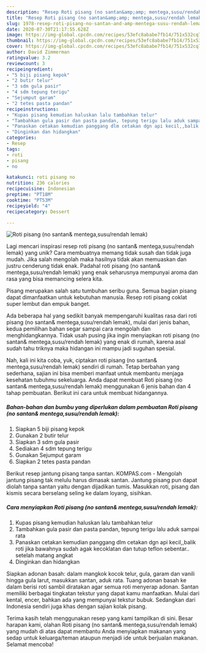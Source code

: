 ```yaml
---
description: "Resep Roti pisang (no santan&amp;amp; mentega,susu/rendah lemak), Bisa Manjain Lidah"
title: "Resep Roti pisang (no santan&amp;amp; mentega,susu/rendah lemak), Bisa Manjain Lidah"
slug: 1978-resep-roti-pisang-no-santan-and-amp-mentega-susu-rendah-lemak-bisa-manjain-lidah
date: 2020-07-30T21:17:55.628Z
image: https://img-global.cpcdn.com/recipes/53efc8ababe7fb14/751x532cq70/roti-pisang-no-santan-mentegasusurendah-lemak-foto-resep-utama.jpg
thumbnail: https://img-global.cpcdn.com/recipes/53efc8ababe7fb14/751x532cq70/roti-pisang-no-santan-mentegasusurendah-lemak-foto-resep-utama.jpg
cover: https://img-global.cpcdn.com/recipes/53efc8ababe7fb14/751x532cq70/roti-pisang-no-santan-mentegasusurendah-lemak-foto-resep-utama.jpg
author: David Zimmerman
ratingvalue: 3.2
reviewcount: 3
recipeingredient:
- "5 biji pisang kepok"
- "2 butir telur"
- "3 sdm gula pasir"
- "4 sdm tepung terigu"
- "Sejumput garam"
- "2 tetes pasta pandan"
recipeinstructions:
- "Kupas pisang kemudian haluskan lalu tambahkan telur"
- "Tambahkan gula pasir dan pasta pandan, tepung terigu lalu aduk sampai rata"
- "Panaskan cetakan kemudian panggang dlm cetakan dgn api kecil,,balik roti jika bawahnya sudah agak kecoklatan dan tutup teflon sebentar.. setelah matang angkat"
- "Dinginkan dan hidangkan"
categories:
- Resep
tags:
- roti
- pisang
- no

katakunci: roti pisang no 
nutrition: 236 calories
recipecuisine: Indonesian
preptime: "PT18M"
cooktime: "PT53M"
recipeyield: "4"
recipecategory: Dessert

---
```



![Roti pisang (no santan&amp; mentega,susu/rendah lemak)](https://img-global.cpcdn.com/recipes/53efc8ababe7fb14/751x532cq70/roti-pisang-no-santan-mentegasusurendah-lemak-foto-resep-utama.jpg)

Lagi mencari inspirasi resep roti pisang (no santan&amp; mentega,susu/rendah lemak) yang unik? Cara membuatnya memang tidak susah dan tidak juga mudah. Jika salah mengolah maka hasilnya tidak akan memuaskan dan justru cenderung tidak enak. Padahal roti pisang (no santan&amp; mentega,susu/rendah lemak) yang enak seharusnya mempunyai aroma dan rasa yang bisa memancing selera kita.

Pisang merupakan salah satu tumbuhan seribu guna. Semua bagian pisang dapat dimanfaatkan untuk kebutuhan manusia. Resep roti pisang coklat super lembut dan empuk banget.

Ada beberapa hal yang sedikit banyak mempengaruhi kualitas rasa dari roti pisang (no santan&amp; mentega,susu/rendah lemak), mulai dari jenis bahan, kedua pemilihan bahan segar sampai cara mengolah dan menghidangkannya. Tidak usah pusing jika ingin menyiapkan roti pisang (no santan&amp; mentega,susu/rendah lemak) yang enak di rumah, karena asal sudah tahu triknya maka hidangan ini mampu jadi suguhan spesial.


Nah, kali ini kita coba, yuk, ciptakan roti pisang (no santan&amp; mentega,susu/rendah lemak) sendiri di rumah. Tetap berbahan yang sederhana, sajian ini bisa memberi manfaat untuk membantu menjaga kesehatan tubuhmu sekeluarga. Anda dapat membuat Roti pisang (no santan&amp; mentega,susu/rendah lemak) menggunakan 6 jenis bahan dan 4 tahap pembuatan. Berikut ini cara untuk membuat hidangannya.

<!--inarticleads1-->

##### Bahan-bahan dan bumbu yang diperlukan dalam pembuatan Roti pisang (no santan&amp; mentega,susu/rendah lemak):

1. Siapkan 5 biji pisang kepok
1. Gunakan 2 butir telur
1. Siapkan 3 sdm gula pasir
1. Sediakan 4 sdm tepung terigu
1. Gunakan Sejumput garam
1. Siapkan 2 tetes pasta pandan


Berikut resep jantung pisang tanpa santan. KOMPAS.com - Mengolah jantung pisang tak melulu harus dimasak santan. Jantung pisang pun dapat diolah tanpa santan yaitu dengan dijadikan tumis. Masukkan roti, pisang dan kismis secara berselang seling ke dalam loyang, sisihkan. 

<!--inarticleads2-->

##### Cara menyiapkan Roti pisang (no santan&amp; mentega,susu/rendah lemak):

1. Kupas pisang kemudian haluskan lalu tambahkan telur
1. Tambahkan gula pasir dan pasta pandan, tepung terigu lalu aduk sampai rata
1. Panaskan cetakan kemudian panggang dlm cetakan dgn api kecil,,balik roti jika bawahnya sudah agak kecoklatan dan tutup teflon sebentar.. setelah matang angkat
1. Dinginkan dan hidangkan


Siapkan adonan basah: dalam mangkok kocok telur, gula, garam dan vanili hingga gula larut, masukkan santan, aduk rata. Tuang adonan basah ke dalam berisi roti sambil diratakan agar semua roti menyerap adonan. Santan memiliki berbagai tingkatan tekstur yang dapat kamu manfaatkan. Mulai dari kental, encer, bahkan ada yang mempunyai tekstur bubuk. Sedangkan dari Indonesia sendiri juga khas dengan sajian kolak pisang. 

Terima kasih telah menggunakan resep yang kami tampilkan di sini. Besar harapan kami, olahan Roti pisang (no santan&amp; mentega,susu/rendah lemak) yang mudah di atas dapat membantu Anda menyiapkan makanan yang sedap untuk keluarga/teman ataupun menjadi ide untuk berjualan makanan. Selamat mencoba!
